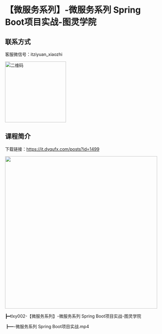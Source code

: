 # 【微服务系列】-微服务系列 Spring Boot项目实战-图灵学院

## 联系方式

客服微信号：itziyuan_xiaozhi

<img src="https://ziyuanyun.oss-cn-guangzhou.aliyuncs.com/common/20240614073449/666b82192834a.jpg" width="200" height="200" alt="二维码">

## 课程简介

下载链接：https://it.dyqufx.com/posts?id=1499

<img src="https://ziyuanyun.oss-cn-guangzhou.aliyuncs.com/yun/20240515224314/6644ca02e4060.jpg" width="500" alt="">

  ┣━tlxy002-【微服务系列】-微服务系列 Spring Boot项目实战-图灵学院

 ┣━-微服务系列 Spring Boot项目实战.mp4

  